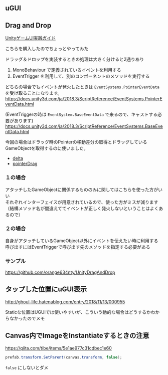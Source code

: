 uGUI
---

## Drag and Drop

[UnityゲームUI実践ガイド](www.amazon.co.jp/dp/B00U0ZUETW)

こちらを購入したのでちょっとやってみた

ドラッグ＆ドロップを実装するときの処理は大きく分けると2通りあり

1. MonoBehaviour で定義されているイベントを利用する
2. EventTrigger を利用して、別のコンポーネントのメソッドを実行する

どちらの場合でもイベントが発火したときは `EventSystems.PointerEventData` を受け取ることになります。  
https://docs.unity3d.com/ja/2018.3/ScriptReference/EventSystems.PointerEventData.html

(EventTriggerの時は `EventSystem.BaseEventData` で来るので、キャストする必要があります)
https://docs.unity3d.com/ja/2018.3/ScriptReference/EventSystems.BaseEventData.html

今回の場合はドラッグ時のPointerの移動差分の取得とドラッグしているGameObjectを取得するのに使いました。

- [delta](https://docs.unity3d.com/ja/2018.3/ScriptReference/EventSystems.PointerEventData-delta.html)
- [pointerDrag](https://docs.unity3d.com/ja/2018.3/ScriptReference/EventSystems.PointerEventData-pointerDrag.html)

### １の場合

アタッチしたGameObjectに関係するもののみに関してはこちらを使った方がいい  
それぞれインターフェイスが用意されているので、使った方がミスが減ります（結構メソッド名が間違えててイベントが正しく発火しないということはよくあるので）

### ２の場合

自身がアタッチしているGameObject以外にイベントを伝えたい時に利用する  
呼び出すにはEventTriggerで呼び出す先のメソッドを指定する必要がある

### サンプル

https://github.com/orange634nty/UnityDragAndDrop

## タップした位置にuGUI表示

http://ghoul-life.hatenablog.com/entry/2018/11/13/000955

Staticな位置はUGUIでは使いやすいが、こういう動的な場合はどうするかわからなかったのでメモ

## Canvas内でImageをInstantiateするときの注意

https://qiita.com/tibe/items/5e1ae977c31cdbec1e60

```csharp
prefab.transform.SetParent(canvas.transform, false);
```

`false` にしないとダメ

